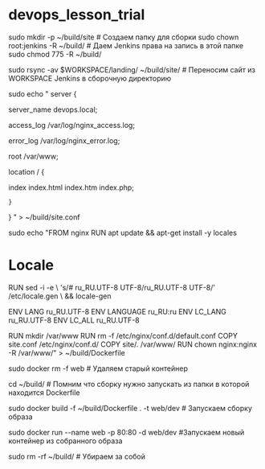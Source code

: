 # devops_lesson_trial
sudo mkdir -p ~/build/site  # Создаем папку для сборки
sudo chown root:jenkins -R ~/build/ # Даем Jenkins права на запись в этой папке 
sudo chmod 775 -R ~/build/ 
 
sudo rsync -av $WORKSPACE/landing/ ~/build/site/ # Переносим сайт из WORKSPACE Jenkins в сборочную директорию 
 
sudo echo " 
server { 
 
 server_name devops.local; 
 
 access_log /var/log/nginx_access.log; 
 
 error_log /var/log/nginx_error.log; 
 
 root /var/www; 
 
 location / { 
 
 index index.html index.htm index.php; 
 
    }
 
} " > ~/build/site.conf 
 
 
sudo echo "FROM nginx 
RUN apt update && apt-get install -y locales 
 
# Locale 
RUN sed -i -e \ 
 's/# ru_RU.UTF-8 UTF-8/ru_RU.UTF-8 UTF-8/' /etc/locale.gen \ 
 && locale-gen 
 
ENV LANG ru_RU.UTF-8 
ENV LANGUAGE ru_RU:ru 
ENV LC_LANG ru_RU.UTF-8 
ENV LC_ALL ru_RU.UTF-8 
 
RUN mkdir /var/www 
RUN rm -f /etc/nginx/conf.d/default.conf 
COPY site.conf /etc/nginx/conf.d/ 
COPY site/. /var/www/
RUN  chown nginx:nginx -R /var/www/" > ~/build/Dockerfile
 
 
sudo docker rm -f web # Удаляем старый контейнер
 
cd ~/build/ # Помним что сборку нужно запускать из папки в которой находится Dockerfile
 
 
sudo docker build -f ~/build/Dockerfile . -t web/dev # Запускаем сборку образа
 
 
sudo docker run --name web -p 80:80 -d web/dev #Запускаем новый контейнер из собранного образа
 
sudo rm -rf ~/build/ # Убираем за собой

